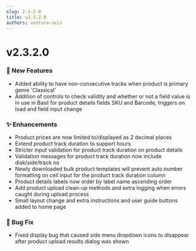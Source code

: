 ```yaml
---
slug: 2-3-2-0
title: v2.3.2.0
authors: venture-axis
---
```


# v2.3.2.0
### 🚀 New Features
- Added ability to have non-consecutive tracks when product is primary genre 'Classical'
- Addition of controls to check validity and whether or not a field value is in use in Basil for product details fields SKU and Barcode, triggers on load and field input change

### ✨ Enhancements
- Product prices are now limited to/displayed as 2 decimal places
- Extend product track duration to support hours
- Stricter input validation for product track duration on product details
- Validation messages for product track duration now include disk/side/track no
- Newly downloaded bulk product templates will prevent auto number formatting on cell input for the product track duration column
- Product details labels now order by label name ascending order
- Add product upload clean-up methods and extra logging when errors caught during upload process
- Small layout change and extra instructions and user guide buttons added to home page

### 🐛 Bug Fix
- Fixed display bug that caused side menu dropdown icons to disappear after product upload results dialog was shown
